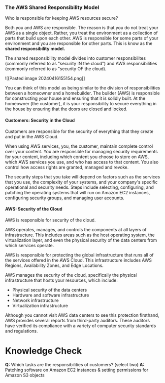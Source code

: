 ### The AWS Shared Responsibility Model
Who is responsible for keeping AWS resources secure?

Both you and AWS are responsible. The reason is that you do not treat your AWS as a single object. Rather, you treat the environment as a collection of parts that build upon each other. AWS is responsible for some parts of your environment and you are responsible for other parts. This is know as the **shared responsibility model.**

The shared responsibility model divides into customer responsibilites (commonly referred to as "security IN the cloud") and AWS responsibilities (commonly referred to as "security OF the cloud).

![[Pasted image 20240416155154.png]]

You can think of this model as being similar to the division of responsibilities between a homeowner and a homebuilder. The builder (AWS) is responsible for constructing your house and ensuring that it is solidly built. At the homeowner (the customer), it is your responsibility to secure everything in the house by ensuring that the doors are closed and locked.
#### Customers: Security in the Cloud
Customers are responsible for the security of everything that they create and put in the AWS Cloud.

When using AWS services, you, the customer, maintain complete control over your content. You are responsible for managing security requirements for your content, including which content you choose to store on AWS, which AWS services you use, and who has access to that content. You also control how access rights are granted, managed and revoke.

The security steps that you take will depend on factors such as the services that you use, the complexity of your systems, and your company's specific operational and security needs. Steps include selecting, configuring, and patching the operating systems that will run on Amazon EC2 instances, configuring security groups, and managing user accounts.
#### AWS: Security of the Cloud
AWS is responsible for security of the cloud.

AWS operates, manages, and controls the components at all layers of infrastructure. This includes areas such as the host operating system, the virtualization layer, and even the physical security of the data centers from which services operate.

AWS is responsible for protecting the global infrastructure that runs all of the services offered in the AWS Cloud. This infrastructure includes AWS Regions, Availability Zones, and Edge Locations.

AWS manages the security of the cloud, specifically the physical infrastructure that hosts your resources, which include:
* Physical security of the data centers
* Hardware and software infrastructure
* Network infrastructure
* Virtualization infrastructure

Although you cannot visit AWS data centers to see this protection firsthand, AWS provides several reports from third-party auditors. These auditors have verified its compliance with a variety of computer security standards and regulations.
# Knowledge Check
**Q:** Which tasks are the responsibilities of customers? (select two)
**A:** Patching software on Amazon EC2 instances & setting permissions for Amazon S3 objects